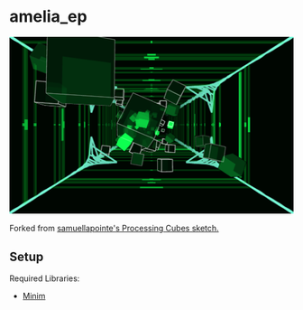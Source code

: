 # amelia_ep

![Screenshot](screen.png)

Forked from [samuellapointe's Processing Cubes sketch.](https://github.com/samuellapointe/ProcessingCubes)

## Setup

Required Libraries:

* [Minim](https://github.com/ddf/Minim)
